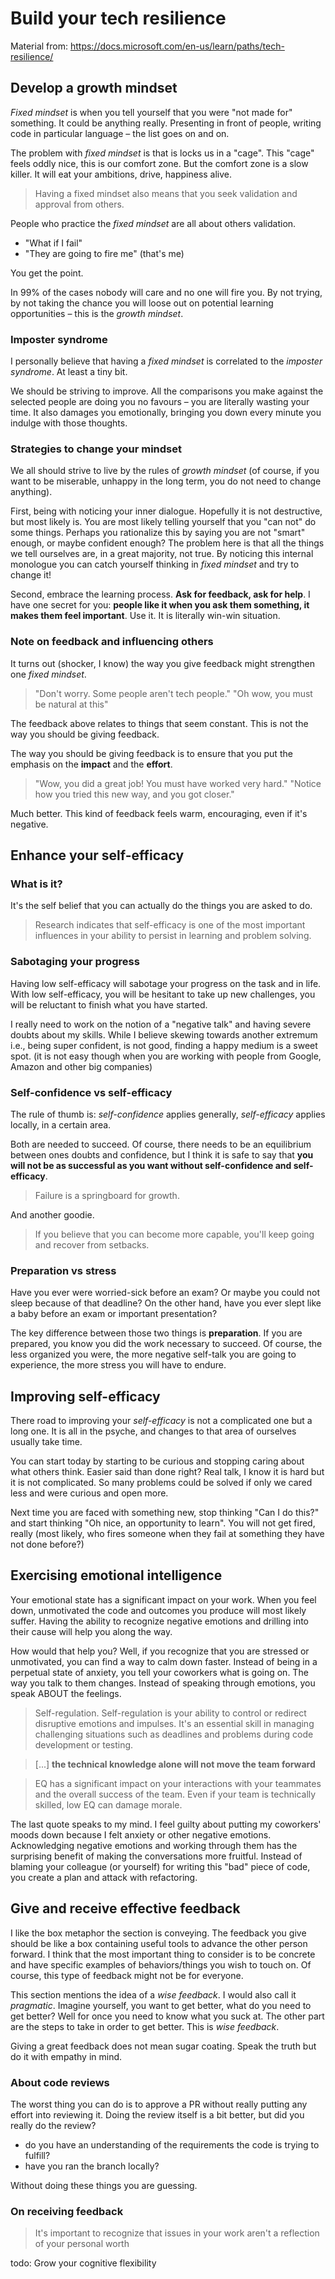 # Build your tech resilience

Material from: https://docs.microsoft.com/en-us/learn/paths/tech-resilience/

## Develop a growth mindset

_Fixed mindset_ is when you tell yourself that you were "not made for" something.
It could be anything really. Presenting in front of people, writing code in particular language – the list goes on and on.

The problem with _fixed mindset_ is that is locks us in a "cage". This "cage" feels oddly nice, this is our comfort zone.
But the comfort zone is a slow killer. It will eat your ambitions, drive, happiness alive.

> Having a fixed mindset also means that you seek validation and approval from others.

People who practice the _fixed mindset_ are all about others validation.

- "What if I fail"
- "They are going to fire me" (that's me)

You get the point.

In 99% of the cases nobody will care and no one will fire you.
By not trying, by not taking the chance you will loose out on potential learning opportunities – this is the _growth mindset_.

### Imposter syndrome

I personally believe that having a _fixed mindset_ is correlated to the _imposter syndrome_. At least a tiny bit.

We should be striving to improve. All the comparisons you make against the selected people are doing you no favours – you are literally wasting your time. It also damages you emotionally, bringing you down every minute you indulge with those thoughts.

### Strategies to change your mindset

We all should strive to live by the rules of _growth mindset_ (of course, if you want to be miserable, unhappy in the long term, you do not need to change anything).

First, being with noticing your inner dialogue. Hopefully it is not destructive, but most likely is.
You are most likely telling yourself that you "can not" do some things. Perhaps you rationalize this by saying you are not "smart" enough, or maybe confident enough? The problem here is that all the things we tell ourselves are, in a great majority, not true. By noticing this internal monologue you can catch yourself thinking in _fixed mindset_ and try to change it!

Second, embrace the learning process. **Ask for feedback, ask for help**. I have one secret for you: **people like it when you ask them something, it makes them feel important**. Use it. It is literally win-win situation.

### Note on feedback and influencing others

It turns out (shocker, I know) the way you give feedback might strengthen one _fixed mindset_.

> "Don't worry. Some people aren't tech people."
> "Oh wow, you must be natural at this"

The feedback above relates to things that seem constant. This is not the way you should be giving feedback.

The way you should be giving feedback is to ensure that you put the emphasis on the **impact** and the **effort**.

> "Wow, you did a great job! You must have worked very hard."
> "Notice how you tried this new way, and you got closer."

Much better. This kind of feedback feels warm, encouraging, even if it's negative.

## Enhance your self-efficacy

### What is it?

It's the self belief that you can actually do the things you are asked to do.

> Research indicates that self-efficacy is one of the most important influences in your ability to persist in learning and problem solving.

### Sabotaging your progress

Having low self-efficacy will sabotage your progress on the task and in life.
With low self-efficacy, you will be hesitant to take up new challenges, you will be reluctant to finish what you have started.

I really need to work on the notion of a "negative talk" and having severe doubts about my skills.
While I believe skewing towards another extremum i.e., being super confident, is not good, finding a happy medium is a sweet spot. (it is not easy though when you are working with people from Google, Amazon and other big companies)

### Self-confidence vs self-efficacy

The rule of thumb is: _self-confidence_ applies generally, _self-efficacy_ applies locally, in a certain area.

Both are needed to succeed. Of course, there needs to be an equilibrium between ones doubts and confidence, but I think it is safe to say that
**you will not be as successful as you want without self-confidence and self-efficacy**.

> Failure is a springboard for growth.

And another goodie.

> If you believe that you can become more capable, you'll keep going and recover from setbacks.

### Preparation vs stress

Have you ever were worried-sick before an exam? Or maybe you could not sleep because of that deadline?
On the other hand, have you ever slept like a baby before an exam or important presentation?

The key difference between those two things is **preparation**. If you are prepared, you know you did the work necessary to succeed.
Of course, the less organized you were, the more negative self-talk you are going to experience, the more stress you will have to endure.

## Improving self-efficacy

There road to improving your _self-efficacy_ is not a complicated one but a long one. It is all in the psyche, and changes to that area of ourselves usually take time.

You can start today by starting to be curious and stopping caring about what others think. Easier said than done right?
Real talk, I know it is hard but it is not complicated. So many problems could be solved if only we cared less and were curious and open more.

Next time you are faced with something new, stop thinking "Can I do this?" and start thinking "Oh nice, an opportunity to learn".
You will not get fired, really (most likely, who fires someone when they fail at something they have not done before?)

## Exercising emotional intelligence

Your emotional state has a significant impact on your work. When you feel down, unmotivated the code and outcomes you produce will most likely suffer.
Having the ability to recognize negative emotions and drilling into their cause will help you along the way.

How would that help you? Well, if you recognize that you are stressed or unmotivated, you can find a way to calm down faster.
Instead of being in a perpetual state of anxiety, you tell your coworkers what is going on. The way you talk to them changes. Instead of speaking through emotions, you speak ABOUT the feelings.

> Self-regulation. Self-regulation is your ability to control or redirect disruptive emotions and impulses. It's an essential skill in managing challenging situations such as deadlines and problems during code development or testing.

> [...] **the technical knowledge alone will not move the team forward**

> EQ has a significant impact on your interactions with your teammates and the overall success of the team. Even if your team is technically skilled, low EQ can damage morale.

The last quote speaks to my mind. I feel guilty about putting my coworkers' moods down because I felt anxiety or other negative emotions.
Acknowledging negative emotions and working through them has the surprising benefit of making the conversations more fruitful. Instead of blaming your colleague (or yourself) for writing this "bad" piece of code, you create a plan and attack with refactoring.

## Give and receive effective feedback

I like the box metaphor the section is conveying. The feedback you give should be like a box containing useful tools to advance the other person forward. I think that the most important thing to consider is to be concrete and have specific examples of behaviors/things you wish to touch on. Of course, this type of feedback might not be for everyone.

This section mentions the idea of a _wise feedback_. I would also call it _pragmatic_. Imagine yourself, you want to get better, what do you need to get better? Well for once you need to know what you suck at. The other part are the steps to take in order to get better. This is _wise feedback_.

Giving a great feedback does not mean sugar coating. Speak the truth but do it with empathy in mind.

### About code reviews

The worst thing you can do is to approve a PR without really putting any effort into reviewing it.
Doing the review itself is a bit better, but did you really do the review?

- do you have an understanding of the requirements the code is trying to fulfill?
- have you ran the branch locally?

Without doing these things you are guessing.

### On receiving feedback

> It's important to recognize that issues in your work aren't a reflection of your personal worth

todo: Grow your cognitive flexibility
